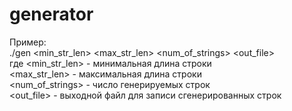 # generator
Пример: <br/>
./gen <min_str_len> <max_str_len> <num_of_strings> <out_file> <br/>
где <min_str_len> - минимальная длина строки <br/>
<max_str_len> - максимальная длина строки <br/>
<num_of_strings> - число генерируемых строк <br/>
<out_file> - выходной файл для записи сгенерированных строк <br/>
